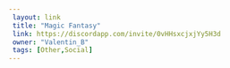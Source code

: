 ```yaml
---
 layout: link
 title: "Magic Fantasy"
 link: https://discordapp.com/invite/0vHHsxcjxjYy5H3d
 owner: "Valentin_B"
 tags: [Other,Social]
---
```

